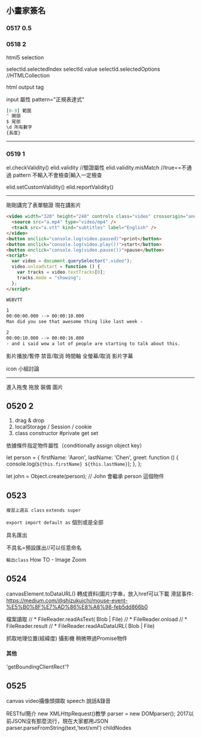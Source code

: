 ## 小畫家簽名

### 0517 0.5

### 0518 2

html5
selection

selectId.selectedIndex
selectId.value
selectId.selectedOptions //HTMLCollection

html output tag

input 屬性 pattern="正規表達式"

```js
[0-9] 範圍
^ 開頭
$ 尾部
\d 所有數字
{長度}
```

---

### 0519 1

el.checkValidity()
elid.validity //驗證屬性
elid.validity.misMatch //true==不通過
pattern 不輸入不會檢查|輸入一定檢查

elid.setCustomValidity()
elid.reportValidity()

---

剛剛講完了表單驗證
現在講影片

```html
<video width="320" height="240" controls class="video" crossorigin="anonymous">
  <source src="a.mp4" type="video/mp4" />
  <track src="a.vtt" kind="subtitles" label="English" />
</video>
<button onclick="console.log(video.paused)">print</button>
<button onclick="console.log(video.play())">start</button>
<button onclick="console.log(video.pause())">pause</button>
<script>
  var video = document.querySelector(".video");
  video.onloadstart = function () {
    var tracks = video.textTracks[0];
    tracks.mode = "showing";
  };
</script>
```

```txt
WEBVTT

1
00:00:00.000 --> 00:00:10.000
Man did you see that awesome thing like last week -

2
00:00:10.000 --> 00:00:16.000
- and i said wow a lot of people are starting to talk about this.
```

影片播放/暫停
禁音/取消
時間軸
全螢幕/取消
影片字幕

icon 小組討論

---

進入拖曳
拖放 裝備 圖片

## 0520 2

1. drag & drop
2. localStorage / Session / cookie
3. class constructor #private get set

依據條件指定物件屬性（conditionally assign object key）

let person = {
firstName: 'Aaron',
lastName: 'Chen',
greet: function () {
console.log(`${this.firstName} ${this.lastName}`);
},
};

let john = Object.create(person); // John 會繼承 person 這個物件

## 0523

`複習上週五 class`
`extends super`

<script type="module"></script>

`export import default as`
個別或是全部

具名匯出

<script type="module"> import {x} from './j.js'</script>

不具名=預設匯出//可以任意命名

<script type="module"> import x from './j.js'</script>

`輸出class`
How TO - Image Zoom
## 0524
canvasElement.toDataURL() 轉成資料(圖片)字串，放入href可以下載
滑鼠事件:
https://medium.com/@shizukuichi/mouse-event-%E5%B0%8F%E7%AD%86%E8%A8%98-feb5dd866b0

檔案讀取
        //      * FileReader.readAsText( Blob | File)
        //      * FileReader.onload
        //      * FileReader.result
              //      * FileReader.readAsDataURL( Blob | File)

抓取地理位置(經緯度)
攝影機
稍微帶過Promise物件

#### 其他
'getBoundingClientRect'?

## 0525
canvas video攝像頭擷取
speech 說話&錄音

RESTful簡介
new XMLHttpRequest()教學
parser = new DOMparser();
2017以前JSON沒有那麼流行，現在大家都用JSON
parser.parseFromString(text,'text/xml')
childNodes